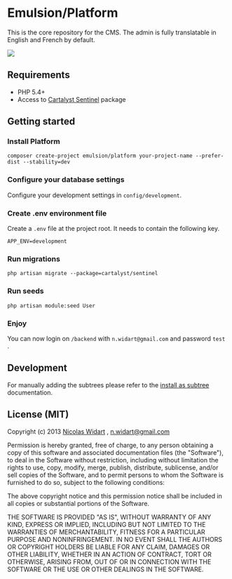 # Emulsion/Platform

This is the core repository for the CMS. The admin is fully translatable in English and French by default.

![](https://i.cloudup.com/WcLe-ORql4.thumb.png)

## Requirements

* PHP 5.4+
* Access to [Cartalyst Sentinel](https://cartalyst.com/manual/sentinel) package

## Getting started

### Install Platform

```
composer create-project emulsion/platform your-project-name --prefer-dist --stability=dev
```

### Configure your database settings

Configure your development settings in `config/development`.


### Create .env environment file

Create a `.env` file at the project root. It needs to contain the following key.

```
APP_ENV=development
```

### Run migrations

```
php artisan migrate --package=cartalyst/sentinel
```

### Run seeds

```
php artisan module:seed User
```

### Enjoy

You can now login on `/backend` with `n.widart@gmail.com` and password `test` .



## Development


For manually adding the subtrees please refer to the [install as subtree](https://github.com/nWidart-Modules/Documentation/blob/master/Installation/module-installation-as-subtree.md) documentation.



## License (MIT)

Copyright (c) 2013 [Nicolas Widart](http://www.nicolaswidart.com) , n.widart@gmail.com

Permission is hereby granted, free of charge, to any person obtaining a copy of this software and associated documentation files (the "Software"), to deal in the Software without restriction, including without limitation the rights to use, copy, modify, merge, publish, distribute, sublicense, and/or sell copies of the Software, and to permit persons to whom the Software is furnished to do so, subject to the following conditions:

The above copyright notice and this permission notice shall be included in all copies or substantial portions of the Software.

THE SOFTWARE IS PROVIDED "AS IS", WITHOUT WARRANTY OF ANY KIND, EXPRESS OR IMPLIED, INCLUDING BUT NOT LIMITED TO THE WARRANTIES OF MERCHANTABILITY, FITNESS FOR A PARTICULAR PURPOSE AND NONINFRINGEMENT. IN NO EVENT SHALL THE AUTHORS OR COPYRIGHT HOLDERS BE LIABLE FOR ANY CLAIM, DAMAGES OR OTHER LIABILITY, WHETHER IN AN ACTION OF CONTRACT, TORT OR OTHERWISE, ARISING FROM, OUT OF OR IN CONNECTION WITH THE SOFTWARE OR THE USE OR OTHER DEALINGS IN THE SOFTWARE.

